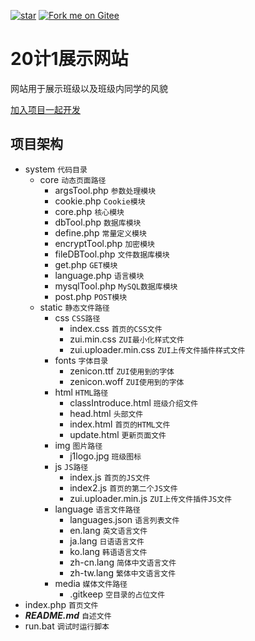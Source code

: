 [![star](https://gitee.com/schlibra/website_20j1/badge/star.svg?theme=white)](https://gitee.com/schlibra/website_20j1/stargazers)
[![Fork me on Gitee](https://gitee.com/schlibra/website_20j1/widgets/widget_1.svg?color=c71d23)](https://gitee.com/schlibra/website_20j1)

# 20计1展示网站

网站用于展示班级以及班级内同学的风貌

[加入项目一起开发](https://gitee.com/schlibra/website_20j1/invite_link?invite=1d9215b7dfd9f7d81c484724b06f676a69bfe20df1a12785b7993663152babc5ebee344d1daf1f9c2f846e2b589479b3)


## 项目架构
* system `代码目录`
    - core `动态页面路径`
        - argsTool.php `参数处理模块`
        - cookie.php `Cookie模块`
        - core.php `核心模块`
        - dbTool.php `数据库模块`
        - define.php `常量定义模块`
        - encryptTool.php `加密模块`
        - fileDBTool.php `文件数据库模块`
        - get.php `GET模块`
        - language.php `语言模块`
        - mysqlTool.php `MySQL数据库模块`
        - post.php `POST模块`
    - static `静态文件路径`
        - css `CSS路径`
            - index.css `首页的CSS文件`
            - zui.min.css `ZUI最小化样式文件`
            - zui.uploader.min.css `ZUI上传文件插件样式文件`
        - fonts `字体目录`
            - zenicon.ttf `ZUI使用到的字体`
            - zenicon.woff `ZUI使用到的字体`
        - html `HTML路径`
            - classIntroduce.html `班级介绍文件`
            - head.html `头部文件`
            - index.html `首页的HTML文件`
            - update.html `更新页面文件`
        - img `图片路径`
            - j1logo.jpg `班级图标`
        - js `JS路径`
            - index.js `首页的JS文件`
            - index2.js `首页的第二个JS文件`
            - zui.uploader.min.js `ZUI上传文件插件JS文件`
        - language `语言文件路径`
            - languages.json `语言列表文件`
            - en.lang `英文语言文件`
            - ja.lang `日语语言文件`
            - ko.lang `韩语语言文件`
            - zh-cn.lang `简体中文语言文件`
            - zh-tw.lang `繁体中文语言文件`
        - media `媒体文件路径`
            - .gitkeep  `空目录的占位文件`
* index.php `首页文件`
* ***README.md*** `自述文件`
* run.bat `调试时运行脚本`